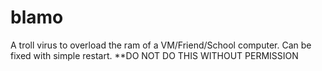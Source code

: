 # blamo
A troll virus to overload the ram of a VM/Friend/School computer. Can be fixed with simple restart.
**DO NOT DO THIS WITHOUT PERMISSION
